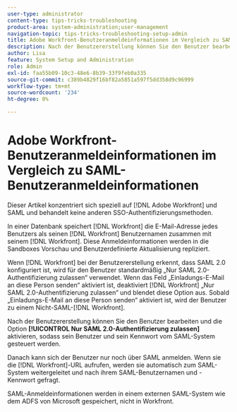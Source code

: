 ```yaml
---
user-type: administrator
content-type: tips-tricks-troubleshooting
product-area: system-administration;user-management
navigation-topic: tips-tricks-troubleshooting-setup-admin
title: Adobe Workfront-Benutzeranmeldeinformationen im Vergleich zu SAML-Benutzeranmeldeinformationen
description: Nach der Benutzererstellung können Sie den Benutzer bearbeiten und „Nur SAML 2.0-Authentifizierung zulassen“ aktivieren, sodass sein Benutzer und sein Kennwort vom SAML-System gesteuert werden. Wenn diese Option aktiviert ist, darf sich der Benutzer nur über SAML anmelden.
author: Lisa
feature: System Setup and Administration
role: Admin
exl-id: faa55b09-10c3-48e6-8b39-33f9feb0a335
source-git-commit: c389b4829f16bf82a5851a597f5dd358d9c96999
workflow-type: tm+mt
source-wordcount: '234'
ht-degree: 0%

---
```


# Adobe Workfront-Benutzeranmeldeinformationen im Vergleich zu SAML-Benutzeranmeldeinformationen

Dieser Artikel konzentriert sich speziell auf [!DNL Adobe Workfront] und SAML und behandelt keine anderen SSO-Authentifizierungsmethoden.

In einer Datenbank speichert [!DNL Workfront] die E-Mail-Adresse jedes Benutzers als seinen [!DNL Workfront] Benutzernamen zusammen mit seinem [!DNL Workfront]. Diese Anmeldeinformationen werden in die Sandboxes Vorschau und Benutzerdefinierte Aktualisierung repliziert.

Wenn [!DNL Workfront] bei der Benutzererstellung erkennt, dass SAML 2.0 konfiguriert ist, wird für den Benutzer standardmäßig „Nur SAML 2.0-Authentifizierung zulassen“ verwendet. Wenn das Feld „Einladungs-E-Mail an diese Person senden“ aktiviert ist, deaktiviert [!DNL Workfront] „Nur SAML 2.0-Authentifizierung zulassen“ und blendet diese Option aus. Sobald „Einladungs-E-Mail an diese Person senden“ aktiviert ist, wird der Benutzer zu einem Nicht-SAML-[!DNL Workfront].

Nach der Benutzererstellung können Sie den Benutzer bearbeiten und die Option **[!UICONTROL Nur SAML 2.0-Authentifizierung zulassen]** aktivieren, sodass sein Benutzer und sein Kennwort vom SAML-System gesteuert werden.

Danach kann sich der Benutzer nur noch über SAML anmelden. Wenn sie die [!DNL Workfront]-URL aufrufen, werden sie automatisch zum SAML-System weitergeleitet und nach ihrem SAML-Benutzernamen und -Kennwort gefragt.

SAML-Anmeldeinformationen werden in einem externen SAML-System wie dem ADFS von Microsoft gespeichert, nicht in Workfront.
